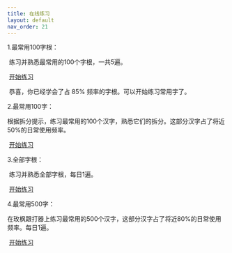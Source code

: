 ```yaml
---
title: 在线练习
layout: default
nav_order: 21
---
```


1.最常用100字根：

​		练习并熟悉最常用的100个字根，一共5遍。

​		[开始练习](../practice/practice_100)

​		恭喜，你已经学会了占 85% 频率的字根。可以开始练习常用字了。

2.最常用100字：

​		根据拆分提示，练习最常用的100个汉字，熟悉它们的拆分。这部分汉字占了将近50%的日常使用频率。

​		[开始练习](../practice/practice_characters)

3.全部字根：

​		练习并熟悉全部字根，每日1遍。

​		[开始练习](../practice/practice)

4.最常用500字：

​		在玫枫跟打器上练习最常用的500个汉字，这部分汉字占了将近80%的日常使用频率。每日1遍。

​		[开始练习](https://kylebing.cn/tools/typepad/)

